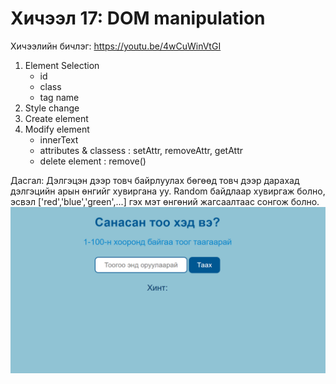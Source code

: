 # Хичээл 17: DOM manipulation

Хичээлийн бичлэг: https://youtu.be/4wCuWinVtGI

1. Element Selection
   - id
   - class
   - tag name
2. Style change
3. Create element
4. Modify element
   - innerText
   - attributes & classess : setAttr, removeAttr, getAttr
   - delete element : remove()

Дасгал: Дэлгэцэн дээр товч байрлуулах бөгөөд товч дээр дарахад дэлгэцийн арын өнгийг хувиргана уу.
Random байдлаар хувиргаж болно, эсвэл ['red','blue','green',...] гэх мэт өнгөний жагсаалтаас сонгож болно.
![Alt text](image.png)

